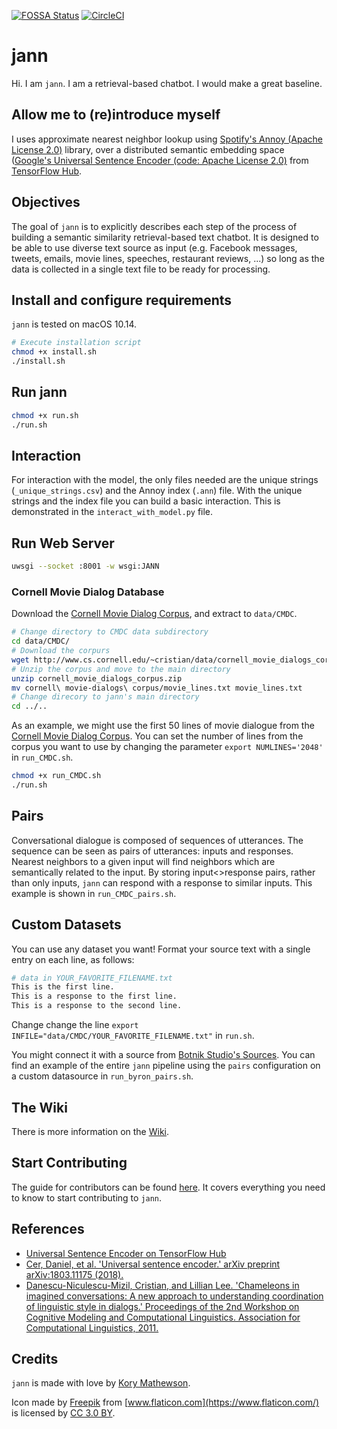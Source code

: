 [![FOSSA Status](https://app.fossa.io/api/projects/git%2Bgithub.com%2Fkorymath%2Fjann.svg?type=shield)](https://app.fossa.io/projects/git%2Bgithub.com%2Fkorymath%2Fjann?ref=badge_shield) [![CircleCI](https://circleci.com/gh/korymath/jann.svg?style=svg)](https://circleci.com/gh/korymath/jann)

# jann
Hi. I am `jann`. I am a retrieval-based chatbot. I would make a great baseline.

## Allow me to (re)introduce myself

I uses approximate nearest neighbor lookup using [Spotify's Annoy (Apache License 2.0)](https://github.com/spotify/annoy) library, over a distributed semantic embedding space ([Google's Universal Sentence Encoder (code: Apache License 2.0)](https://alpha.tfhub.dev/google/universal-sentence-encoder/2) from [TensorFlow Hub](https://www.tensorflow.org/hub/).

## Objectives

The goal of `jann` is to explicitly describes each step of the process of building a semantic similarity retrieval-based text chatbot. It is designed to be able to use diverse text source as input (e.g. Facebook messages, tweets, emails, movie lines, speeches, restaurant reviews, ...) so long as the data is collected in a single text file to be ready for processing.

## Install and configure requirements

`jann` is tested on macOS 10.14.

```sh
# Execute installation script
chmod +x install.sh
./install.sh
```

## Run jann

```sh
chmod +x run.sh
./run.sh
```

## Interaction

For interaction with the model, the only files needed are the unique strings (`_unique_strings.csv`) and the Annoy index (`.ann`) file. With the unique strings and the index file you can build a basic interaction. This is demonstrated in the `interact_with_model.py` file.

## Run Web Server

```sh
uwsgi --socket :8001 -w wsgi:JANN
```

### Cornell Movie Dialog Database

Download the [Cornell Movie Dialog Corpus](http://www.cs.cornell.edu/~cristian/Cornell_Movie-Dialogs_Corpus.html), and extract to `data/CMDC`.

```sh
# Change directory to CMDC data subdirectory
cd data/CMDC/
# Download the corpurs
wget http://www.cs.cornell.edu/~cristian/data/cornell_movie_dialogs_corpus.zip
# Unzip the corpus and move to the main directory
unzip cornell_movie_dialogs_corpus.zip
mv cornell\ movie-dialogs\ corpus/movie_lines.txt movie_lines.txt
# Change direcory to jann's main directory
cd ../..
```

As an example, we might use the first 50 lines of movie dialogue from the [Cornell Movie Dialog Corpus](http://www.cs.cornell.edu/~cristian/Cornell_Movie-Dialogs_Corpus.html). You can set the number of lines from the corpus you want to use by changing the parameter `export NUMLINES='2048'` in `run_CMDC.sh`.

```sh
chmod +x run_CMDC.sh
./run.sh
```

## Pairs

Conversational dialogue is composed of sequences of utterances. The sequence can be seen as pairs of utterances: inputs and responses. Nearest neighbors to a given input will find neighbors which are semantically related to the input. By storing input<>response pairs, rather than only inputs, `jann` can respond with a response to similar inputs. This example is shown in `run_CMDC_pairs.sh`.

## Custom Datasets

You can use any dataset you want! Format your source text with a single entry on each line, as follows:

```sh
# data in YOUR_FAVORITE_FILENAME.txt
This is the first line.
This is a response to the first line.
This is a response to the second line.
```

Change change the line `export INFILE="data/CMDC/YOUR_FAVORITE_FILENAME.txt"` in `run.sh`.

You might connect it with a source from [Botnik Studio's Sources](http://github.com/botnikstudios/sources). You can find an example of the entire `jann` pipeline using the `pairs` configuration on a custom datasource in `run_byron_pairs.sh`.

## The Wiki

There is more information on the [Wiki](https://github.com/korymath/jann/wiki).

## Start Contributing
The guide for contributors can be found [here](https://github.com/korymath/jann/blob/master/CONTRIBUTING.md). It covers everything you need to know to start contributing to `jann`.

## References

* [Universal Sentence Encoder on TensorFlow Hub](https://tfhub.dev/google/universal-sentence-encoder-lite/2)
* [Cer, Daniel, et al. 'Universal sentence encoder.' arXiv preprint arXiv:1803.11175 (2018).](https://arxiv.org/abs/1803.11175)
* [Danescu-Niculescu-Mizil, Cristian, and Lillian Lee. 'Chameleons in imagined conversations: A new approach to understanding coordination of linguistic style in dialogs.' Proceedings of the 2nd Workshop on Cognitive Modeling and Computational Linguistics. Association for Computational Linguistics, 2011.](https://dl.acm.org/citation.cfm?id=2021105)

## Credits

`jann` is made with love by [Kory Mathewson](https://korymathewson.com).

Icon made by [Freepik](http://www.freepik.com) from [www.flaticon.com](https://www.flaticon.com/) is licensed by [CC 3.0 BY](http://creativecommons.org/licenses/by/3.0/).